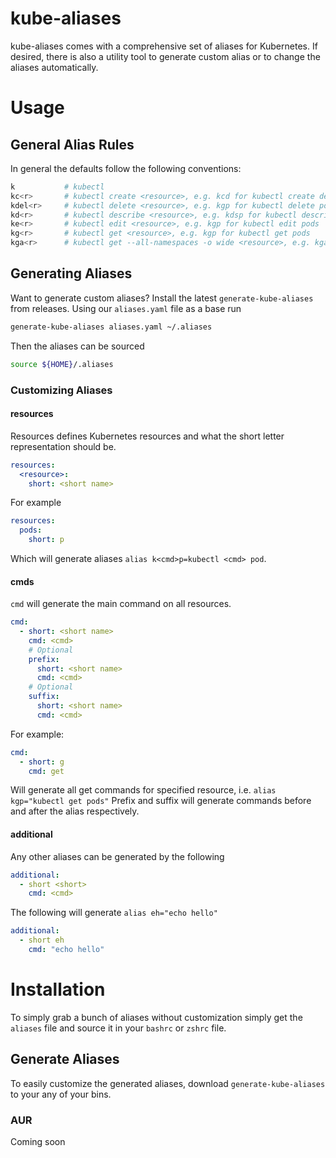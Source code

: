 # kube-aliases

kube-aliases comes with a comprehensive set of aliases for Kubernetes. If desired,
there is also a utility tool to generate custom alias or to change the aliases
automatically.

# Usage

## General Alias Rules

In general the defaults follow the following conventions:

```bash
k           # kubectl
kc<r>       # kubectl create <resource>, e.g. kcd for kubectl create deployment
kdel<r>     # kubectl delete <resource>, e.g. kgp for kubectl delete pods
kd<r>       # kubectl describe <resource>, e.g. kdsp for kubectl describe pod
ke<r>       # kubectl edit <resource>, e.g. kgp for kubectl edit pods
kg<r>       # kubectl get <resource>, e.g. kgp for kubectl get pods
kga<r>      # kubectl get --all-namespaces -o wide <resource>, e.g. kgap for kubectl --all-namespaces -o wide get pods
```

## Generating Aliases

Want to generate custom aliases? Install the latest `generate-kube-aliases`
from releases. Using our `aliases.yaml` file as a base run

```bash
generate-kube-aliases aliases.yaml ~/.aliases
```

Then the aliases can be sourced 
```bash
source ${HOME}/.aliases
```

### Customizing Aliases

#### resources

Resources defines Kubernetes resources and what the short letter representation
should be.

```yaml
resources:
  <resource>:
    short: <short name>
```

For example

```yaml
resources:
  pods:
    short: p
```

Which will generate aliases `alias k<cmd>p=kubectl <cmd> pod`.

####  cmds

`cmd` will generate the main command on all resources.

```yaml
cmd:
  - short: <short name>
    cmd: <cmd>
    # Optional
    prefix:
      short: <short name>
      cmd: <cmd>
    # Optional
    suffix:
      short: <short name>
      cmd: <cmd>
```

For example:

```yaml
cmd:
  - short: g
    cmd: get
```

Will generate all get commands for specified resource, i.e. `alias kgp="kubectl get pods"`
Prefix and suffix will generate commands before and after the alias respectively.



#### additional

Any other aliases can be generated by the following

```yaml
additional:
  - short <short>
    cmd: <cmd>
```

The following will generate `alias eh="echo hello"`

```yaml
additional:
  - short eh
    cmd: "echo hello"
```

# Installation

To simply grab a bunch of aliases without customization simply get the
`aliases` file and source it in your `bashrc` or `zshrc` file.

## Generate Aliases

To easily customize the generated aliases, download `generate-kube-aliases` to
your any of your bins.

### AUR

Coming soon

